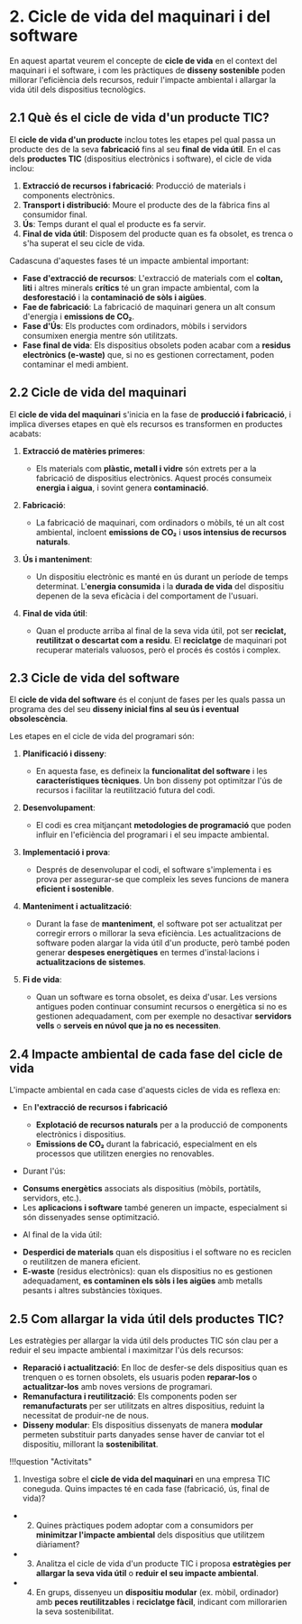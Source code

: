 # 2. Cicle de vida del maquinari i del software

En aquest apartat veurem el concepte de **cicle de vida** en el context del maquinari i el software, i com les pràctiques de **disseny sostenible** poden millorar l'eficiència dels recursos, reduir l'impacte ambiental i allargar la vida útil dels dispositius tecnològics.

## 2.1 **Què és el cicle de vida d'un producte TIC?**

El **cicle de vida d'un producte** inclou totes les etapes pel qual passa un producte des de la seva **fabricació** fins al seu **final de vida útil**. En el cas dels **productes TIC** (dispositius electrònics i software), el cicle de vida inclou:

1. **Extracció de recursos i fabricació**: Producció de materials i components electrònics.
2. **Transport i distribució**: Moure el producte des de la fàbrica fins al consumidor final.
3. **Ús**: Temps durant el qual el producte es fa servir.
4. **Final de vida útil**: Disposem del producte quan es fa obsolet, es trenca o s'ha superat el seu cicle de vida.

Cadascuna d'aquestes fases té un impacte ambiental important:

- **Fase d'extracció de recursos**: L'extracció de materials com el **coltan, liti** i altres minerals **crítics** té un gran impacte ambiental, com la **desforestació** i la **contaminació de sòls i aigües**.
- **Fae de fabricació**: La fabricació de maquinari genera un alt consum d'energia i **emissions de CO₂**.
- **Fase d'Ús**: Els productes com ordinadors, mòbils i servidors consumixen energia mentre són utilitzats.
- **Fase final de vida**: Els dispositius obsolets poden acabar com a **residus electrònics (e-waste)** que, si no es gestionen correctament, poden contaminar el medi ambient.

## 2.2 **Cicle de vida del maquinari**

El **cicle de vida del maquinari** s'inicia en la fase de **producció i fabricació**, i implica diverses etapes en què els recursos es transformen en productes acabats:

1. **Extracció de matèries primeres**:
   - Els materials com **plàstic, metall i vidre** són extrets per a la fabricació de dispositius electrònics. Aquest procés consumeix **energia i aigua**, i sovint genera **contaminació**.
   
2. **Fabricació**:
   - La fabricació de maquinari, com ordinadors o mòbils, té un alt cost ambiental, incloent **emissions de CO₂** i **usos intensius de recursos naturals**.

3. **Ús i manteniment**:
   - Un dispositiu electrònic es manté en ús durant un període de temps determinat. L'**energia consumida** i la **durada de vida** del dispositiu depenen de la seva eficàcia i del comportament de l'usuari.

4. **Final de vida útil**:
   - Quan el producte arriba al final de la seva vida útil, pot ser **reciclat, reutilitzat o descartat com a residu**. El **reciclatge** de maquinari pot recuperar materials valuosos, però el procés és costós i complex.

## 2.3 **Cicle de vida del software**

El **cicle de vida del software** és el conjunt de fases per les quals passa un programa des del seu **disseny inicial fins al seu ús i eventual obsolescència**.

Les etapes en el cicle de vida del programari són:

1. **Planificació i disseny**:
   - En aquesta fase, es defineix la **funcionalitat del software** i les **característiques tècniques**. Un bon disseny pot optimitzar l'ús de recursos i facilitar la reutilització futura del codi.
   
2. **Desenvolupament**:
   - El codi es crea mitjançant **metodologies de programació** que poden influir en l'eficiència del programari i el seu impacte ambiental.
   
3. **Implementació i prova**:
   - Després de desenvolupar el codi, el software s'implementa i es prova per assegurar-se que compleix les seves funcions de manera **eficient i sostenible**.
   
4. **Manteniment i actualització**:
   - Durant la fase de **manteniment**, el software pot ser actualitzat per corregir errors o millorar la seva eficiència. Les actualitzacions de software poden alargar la vida útil d'un producte, però també poden generar **despeses energètiques** en termes d'instal·lacions i **actualitzacions de sistemes**.
   
5. **Fi de vida**:
   - Quan un software es torna obsolet, es deixa d'usar. Les versions antigues poden continuar consumint recursos o energètica si no es gestionen adequadament, com per exemple no desactivar **servidors vells** o **serveis en núvol que ja no es necessiten**.

## 2.4 **Impacte ambiental de cada fase del cicle de vida**

L'impacte ambiental en cada case d'aquests cicles de vida es reflexa en:

* En **l'extracció de recursos i fabricació**
   - **Explotació de recursos naturals** per a la producció de components electrònics i dispositius.
   - **Emissions de CO₂** durant la fabricació, especialment en els processos que utilitzen energies no renovables.

* Durant l'ús:
- **Consums energètics** associats als dispositius (mòbils, portàtils, servidors, etc.).
- Les **aplicacions i software** també generen un impacte, especialment si són dissenyades sense optimització.

* Al final de la vida útil:
- **Desperdici de materials** quan els dispositius i el software no es reciclen o reutilitzen de manera eficient.
- **E-waste** (residus electrònics): quan els dispositius no es gestionen adequadament, **es contaminen els sòls i les aigües** amb metalls pesants i altres substàncies tòxiques.

## 2.5 **Com allargar la vida útil dels productes TIC?**

Les estratègies per allargar la vida útil dels productes TIC són clau per a reduir el seu impacte ambiental i maximitzar l'ús dels recursos:

- **Reparació i actualització**: En lloc de desfer-se dels dispositius quan es trenquen o es tornen obsolets, els usuaris poden **reparar-los** o **actualitzar-los** amb noves versions de programari.
- **Remanufactura i reutilització**: Els components poden ser **remanufacturats** per ser utilitzats en altres dispositius, reduint la necessitat de produir-ne de nous.
- **Disseny modular**: Els dispositius dissenyats de manera **modular** permeten substituir parts danyades sense haver de canviar tot el dispositiu, millorant la **sostenibilitat**.

!!!question "Activitats"

  1. Investiga sobre el **cicle de vida del maquinari** en una empresa TIC coneguda. Quins impactes té en cada fase (fabricació, ús, final de vida)?
- 2. Quines pràctiques podem adoptar com a consumidors per **minimitzar l'impacte ambiental** dels dispositius que utilitzem diàriament?
- 3. Analitza el cicle de vida d'un producte TIC i proposa **estratègies per allargar la seva vida útil** o **reduir el seu impacte ambiental**.
- 4. En grups, dissenyeu un **dispositiu modular** (ex. mòbil, ordinador) amb **peces reutilitzables** i **reciclatge fàcil**, indicant com millorarien la seva sostenibilitat.